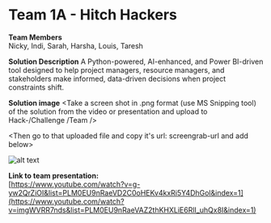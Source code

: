 # Team 1A - Hitch Hackers

**Team Members**   
Nicky, Indi, Sarah, Harsha, Louis, Taresh

**Solution Description**
A Python-powered, AI-enhanced, and Power BI-driven tool designed to help project managers, resource managers, and stakeholders make informed, data-driven decisions when project constraints shift.

**Solution image**
<Take a screen shot in .png format (use MS Snipping tool) of the solution from the video or presentation and upload to Hack-<number>/Challenge <number>/Team <numberletter>/>

<Then go to that uploaded file and copy it's url: screengrab-url and add below>

![alt text]([<screengrab-url>](https://github.com/Projecting-Success-Solutions-Portal/Hack-24/blob/main/Challenge%201/Team%201A/Team%201A%20-%20solution%20screenshot.png)?raw=true)


**Link to team presentation:**   
[https://www.youtube.com/watch?v=g-yw2QrZiOI&list=PLM0EU9nRaeVD2C0oHEKv4kxRi5Y4DhGol&index=1](https://www.youtube.com/watch?v=imgWVRR7nds&list=PLM0EU9nRaeVAZ2thKHXLiE6RlI_uhQx8I&index=1)

